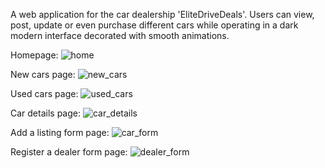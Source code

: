 A web application for the car dealership 'EliteDriveDeals'. Users can view, post, update or even purchase different cars while operating in a dark modern
interface decorated with smooth animations.

Homepage:
![home](https://github.com/Ivaylo2201/EliteDriveDeals/assets/120925473/96c575b6-e8f3-40ca-b1ce-03d2b0718f63)

New cars page:
![new_cars](https://github.com/Ivaylo2201/EliteDriveDeals/assets/120925473/183a084d-299b-4d19-9aec-54503c3bcaa0)

Used cars page:
![used_cars](https://github.com/Ivaylo2201/EliteDriveDeals/assets/120925473/6d143529-4f42-4d3d-9e25-aa169ed6648d)

Car details page:
![car_details](https://github.com/Ivaylo2201/EliteDriveDeals/assets/120925473/52988152-1e26-4482-84a6-f16d902c9d2e)

Add a listing form page:
![car_form](https://github.com/Ivaylo2201/EliteDriveDeals/assets/120925473/845d642d-b2df-4f64-8bfc-1f7c77e08b99)

Register a dealer form page:
![dealer_form](https://github.com/Ivaylo2201/EliteDriveDeals/assets/120925473/6f95fca2-823a-445a-a066-6b45fc84d49d)
